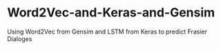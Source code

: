 # Word2Vec-and-Keras-and-Gensim
Using Word2Vec from Gensim and LSTM from Keras to predict Frasier Dialoges
